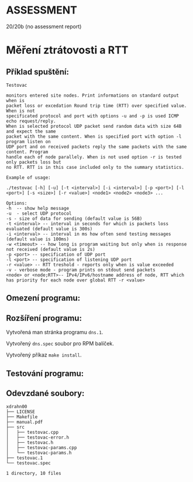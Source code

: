 ASSESSMENT 
==========

20/20b (no assessment report)

Měření ztrátovosti a RTT
============

## Příklad spuštění:

```
Testovac

monitors entered site nodes. Print informations on standard output when is
packet loss or excedation Round trip time (RTT) over specified value. When is not
specificated protocol and port with options -u and -p is used ICMP echo request/reply.
When is selected protocol UDP packet send random data with size 64B and expect the same
packet with the same content. When is specified port with option -l program listen on
UDP port and on received packets reply the same packets with the same content. Program
handle each of node parallely. When is not used option -r is tested only packets loss but
no RTT. RTT is in this case included only to the summary statistics.

Example of usage:

./testovac [-h] [-u] [-t <interval>] [-i <interval>] [-p <port>] [-l <port>] [-s <size>] [-r <value>] <node1> <node2> <node3> ... 

Options:
-h  -- show help message
-u  - select UDP protocol
-s - size of data for sending (default value is 56B)
-t <interval> -- interval in seconds for which is packets loss evaluated (default value is 300s)
-i <interval> -- interval in ms how often send testing messages (default value is 100ms)
-w <timeout> -- how long is program waiting but only when is response not received (default value is 2s)
-p <port> -- specification of UDP port
-l <port> -- specification of listening UDP port
-r <value> -- RTT treshold - reports only when is value exceeded
-v - verbose mode - program prints on stdout send packets
<node> or <node;RTT>-- IPv4/IPv6/hostname address of node, RTT which has priority for each node over global RTT -r <value>
```

## Omezení programu:

## Rozšíření programu:

Vytvořená man stránka programu `dns.1`.

Vytvořený `dns.spec` soubor pro RPM balíček.

Vytvořený příkaz `make install`.

## Testování programu:

## Odevzdané soubory:

```
xdrahn00
├── LICENSE
├── Makefile
├── manual.pdf
├── src
│   ├── testovac.cpp
│   ├── testovac-error.h
│   ├── testovac.h
│   ├── testovac-params.cpp
│   └── testovac-params.h
├── testovac.1
└── testovac.spec

1 directory, 10 files
```
